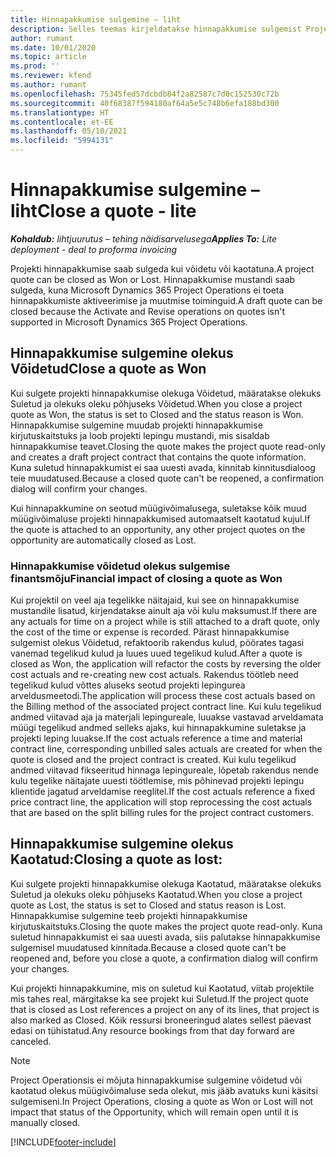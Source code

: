 ```yaml
---
title: Hinnapakkumise sulgemine – liht
description: Selles teemas kirjeldatakse hinnapakkumise sulgemist Project Operationsis.
author: rumant
ms.date: 10/01/2020
ms.topic: article
ms.prod: ''
ms.reviewer: kfend
ms.author: rumant
ms.openlocfilehash: 75345fed57dcbdb84f2a82587c7d0c152530c72b
ms.sourcegitcommit: 40f68387f594180af64a5e5c748b6efa188bd300
ms.translationtype: HT
ms.contentlocale: et-EE
ms.lasthandoff: 05/10/2021
ms.locfileid: "5994131"
---
```

# <a name="close-a-quote---lite"></a><span data-ttu-id="fc63d-103">Hinnapakkumise sulgemine – liht</span><span class="sxs-lookup"><span data-stu-id="fc63d-103">Close a quote - lite</span></span>

<span data-ttu-id="fc63d-104">_**Kohaldub:** lihtjuurutus – tehing näidisarvelusega_</span><span class="sxs-lookup"><span data-stu-id="fc63d-104">_**Applies To:** Lite deployment - deal to proforma invoicing_</span></span>

<span data-ttu-id="fc63d-105">Projekti hinnapakkumise saab sulgeda kui võidetu või kaotatuna.</span><span class="sxs-lookup"><span data-stu-id="fc63d-105">A project quote can be closed as Won or Lost.</span></span> <span data-ttu-id="fc63d-106">Hinnapakkumise mustandi saab sulgeda, kuna Microsoft Dynamics 365 Project Operations ei toeta hinnapakkumiste aktiveerimise ja muutmise toiminguid.</span><span class="sxs-lookup"><span data-stu-id="fc63d-106">A draft quote can be closed because the Activate and Revise operations on quotes isn't supported in Microsoft Dynamics 365 Project Operations.</span></span>

## <a name="close-a-quote-as-won"></a><span data-ttu-id="fc63d-107">Hinnapakkumise sulgemine olekus Võidetud</span><span class="sxs-lookup"><span data-stu-id="fc63d-107">Close a quote as Won</span></span>

<span data-ttu-id="fc63d-108">Kui sulgete projekti hinnapakkumise olekuga Võidetud, määratakse olekuks Suletud ja olekuks oleku põhjuseks Võidetud.</span><span class="sxs-lookup"><span data-stu-id="fc63d-108">When you close a project quote as Won, the status is set to Closed and the status reason is Won.</span></span> <span data-ttu-id="fc63d-109">Hinnapakkumise sulgemine muudab projekti hinnapakkumise kirjutuskaitstuks ja loob projekti lepingu mustandi, mis sisaldab hinnapakkumise teavet.</span><span class="sxs-lookup"><span data-stu-id="fc63d-109">Closing the quote makes the project quote read-only and creates a draft project contract that contains the quote information.</span></span> <span data-ttu-id="fc63d-110">Kuna suletud hinnapakkumist ei saa uuesti avada, kinnitab kinnitusdialoog teie muudatused.</span><span class="sxs-lookup"><span data-stu-id="fc63d-110">Because a closed quote can't be reopened, a confirmation dialog will confirm your changes.</span></span>

<span data-ttu-id="fc63d-111">Kui hinnapakkumine on seotud müügivõimalusega, suletakse kõik muud müügivõimaluse projekti hinnapakkumised automaatselt kaotatud kujul.</span><span class="sxs-lookup"><span data-stu-id="fc63d-111">If the quote is attached to an opportunity, any other project quotes on the opportunity are automatically closed as Lost.</span></span>

### <a name="financial-impact-of-closing-a-quote-as-won"></a><span data-ttu-id="fc63d-112">Hinnapakkumise võidetud olekus sulgemise finantsmõju</span><span class="sxs-lookup"><span data-stu-id="fc63d-112">Financial impact of closing a quote as Won</span></span>

<span data-ttu-id="fc63d-113">Kui projektil on veel aja tegelikke näitajaid, kui see on hinnapakkumise mustandile lisatud, kirjendatakse ainult aja või kulu maksumust.</span><span class="sxs-lookup"><span data-stu-id="fc63d-113">If there are any actuals for time on a project while is still attached to a draft quote, only the cost of the time or expense is recorded.</span></span> <span data-ttu-id="fc63d-114">Pärast hinnapakkumise sulgemist olekus Võidetud, refaktoorib rakendus kulud, pöörates tagasi vanemad tegelikud kulud ja luues uued tegelikud kulud.</span><span class="sxs-lookup"><span data-stu-id="fc63d-114">After a quote is closed as Won, the application will refactor the costs by reversing the older cost actuals and re-creating new cost actuals.</span></span> <span data-ttu-id="fc63d-115">Rakendus töötleb need tegelikud kulud võttes aluseks seotud projekti lepingurea arveldusmeetodi.</span><span class="sxs-lookup"><span data-stu-id="fc63d-115">The application will process these cost actuals based on the Billing method of the associated project contract line.</span></span> <span data-ttu-id="fc63d-116">Kui kulu tegelikud andmed viitavad aja ja materjali lepingureale, luuakse vastavad arveldamata müügi tegelikud andmed selleks ajaks, kui hinnapakkumine suletakse ja projekti leping luuakse.</span><span class="sxs-lookup"><span data-stu-id="fc63d-116">If the cost actuals reference a time and material contract line, corresponding unbilled sales actuals are created for when the quote is closed and the project contract is created.</span></span> <span data-ttu-id="fc63d-117">Kui kulu tegelikud andmed viitavad fikseeritud hinnaga lepingureale, lõpetab rakendus nende kulu tegelike näitajate uuesti töötlemise, mis põhinevad projekti lepingu klientide jagatud arveldamise reeglitel.</span><span class="sxs-lookup"><span data-stu-id="fc63d-117">If the cost actuals reference a fixed price contract line, the application will stop reprocessing the cost actuals that are based on the split billing rules for the project contract customers.</span></span>

## <a name="closing-a-quote-as-lost"></a><span data-ttu-id="fc63d-118">Hinnapakkumise sulgemine olekus Kaotatud:</span><span class="sxs-lookup"><span data-stu-id="fc63d-118">Closing a quote as lost:</span></span>

<span data-ttu-id="fc63d-119">Kui sulgete projekti hinnapakkumise olekuga Kaotatud, määratakse olekuks Suletud ja olekuks oleku põhjuseks Kaotatud.</span><span class="sxs-lookup"><span data-stu-id="fc63d-119">When you close a project quote as Lost, the status is set to Closed and status reason is Lost.</span></span> <span data-ttu-id="fc63d-120">Hinnapakkumise sulgemine teeb projekti hinnapakkumise kirjutuskaitstuks.</span><span class="sxs-lookup"><span data-stu-id="fc63d-120">Closing the quote makes the project quote read-only.</span></span> <span data-ttu-id="fc63d-121">Kuna suletud hinnapakkumist ei saa uuesti avada, siis palutakse hinnapakkumise sulgemisel muudatused kinnitada.</span><span class="sxs-lookup"><span data-stu-id="fc63d-121">Because a closed quote can't be reopened and, before you close a quote, a confirmation dialog will confirm your changes.</span></span>

<span data-ttu-id="fc63d-122">Kui projekti hinnapakkumine, mis on suletud kui Kaotatud, viitab projektile mis tahes real, märgitakse ka see projekt kui Suletud.</span><span class="sxs-lookup"><span data-stu-id="fc63d-122">If the project quote that is closed as Lost references a project on any of its lines, that project is also marked as Closed.</span></span> <span data-ttu-id="fc63d-123">Kõik ressursi broneeringud alates sellest päevast edasi on tühistatud.</span><span class="sxs-lookup"><span data-stu-id="fc63d-123">Any resource bookings from that day forward are canceled.</span></span>

> [!NOTE]
> <span data-ttu-id="fc63d-124">Project Operationsis ei mõjuta hinnapakkumise sulgemine võidetud või kaotatud olekus müügivõimaluse seda olekut, mis jääb avatuks kuni käsitsi sulgemiseni.</span><span class="sxs-lookup"><span data-stu-id="fc63d-124">In Project Operations, closing a quote as Won or Lost will not impact that status of the Opportunity, which will remain open until it is manually closed.</span></span>


[!INCLUDE[footer-include](../../includes/footer-banner.md)]